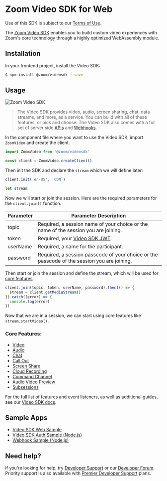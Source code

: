 # Zoom Video SDK for Web

Use of this SDK is subject to our [Terms of Use](https://zoom.us/docs/en-us/zoom_api_license_and_tou.html).

The [Zoom Video SDK](https://marketplace.zoom.us/docs/sdk/video/web) enables you to build custom video experiences with Zoom's core technology through a highly optimized WebAssembly module.

## Installation

In your frontend project, install the Video SDK:

```bash
$ npm install @zoom/videosdk --save
```

## Usage

![Zoom Video SDK](https://marketplace.zoom.us/docs/images/sdk/vsdk-example.gif)

> The Video SDK provides video, audio, screen sharing, chat, data streams, and more, as a service. You can build with all of these features, or pick and choose. The Video SDK also comes with a full set of server side [APIs](https://marketplace.zoom.us/docs/api-reference/video-sdk/methods) and [Webhooks](https://marketplace.zoom.us/docs/api-reference/video-sdk/events).

In the component file where you want to use the Video SDK, import `ZoomVideo` and create the client.

```js
import ZoomVideo from '@zoom/videosdk'

const client = ZoomVideo.createClient()
```

Then init the SDK and declare the `stream` which we will define later:

```js
client.init('en-US', `CDN`)

let stream
```

Now we will start or join the session.  Here are the required parameters for the `client.join()` function.

| Parameter              | Parameter Description |
| -----------------------|-------------|
| topic  | Required, a session name of your choice or the name of the session you are joining. |
| token  | Required, your [Video SDK JWT](https://marketplace.zoom.us/docs/sdk/video/auth). |
| userName | Required, a name for the participant. |
| password | Required, a session passcode of your choice or the passcode of the session you are joining. |

Then start or join the session and define the stream, which will be used for [core features](#core-features).

```js
client.join(topic, token, userName, password).then(() => {
  stream = client.getMediaStream()
}).catch((error) => {
  console.log(error)
})
```

Now that we are in a session, we can start using core features like `stream.startVideo()`.

### Core Features:

- [Video](https://marketplace.zoom.us/docs/sdk/video/web/essential/video)
- [Audio](https://marketplace.zoom.us/docs/sdk/video/web/essential/audio)
- [Chat](https://marketplace.zoom.us/docs/sdk/video/web/essential/chat)
- [Call Out](https://marketplace.zoom.us/docs/sdk/video/web/advanced/call-out)
- [Screen Share](https://marketplace.zoom.us/docs/sdk/video/web/essential/screen-share)
- [Cloud Recording](https://marketplace.zoom.us/docs/sdk/video/web/essential/recording)
- [Command Channel](https://marketplace.zoom.us/docs/sdk/video/web/advanced/command-channel)
- [Audio Video Preview](https://marketplace.zoom.us/docs/sdk/video/web/essential/test)
- [Subsessions](https://marketplace.zoom.us/docs/sdk/video/web/advanced/breakout-rooms)

For the full list of features and event listeners, as well as additional guides, see our [Video SDK docs](https://marketplace.zoom.us/docs/sdk/video/web).

## Sample Apps

- [Video SDK Web Sample](https://github.com/zoom/videosdk-web-sample)
- [Video SDK Auth Sample (Node.js)](https://github.com/zoom/videosdk-sample-signature-node.js)
- [Webhook Sample (Node.js)](https://github.com/zoom/webhook-sample-node.js)

## Need help?

If you're looking for help, try [Developer Support](https://devsupport.zoom.us) or our [Developer Forum](https://devforum.zoom.us). Priority support is also available with [Premier Developer Support](https://zoom.us/docs/en-us/developer-support-plans.html) plans.
